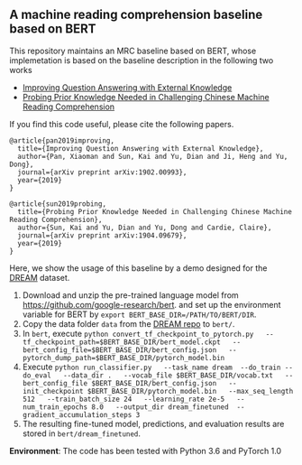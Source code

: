 A machine reading comprehension baseline based on BERT
------------------------------------------------------

This repository maintains an MRC baseline based on BERT, whose implemetation is based on the baseline description in the following two works

* [Improving Question Answering with External Knowledge](https://arxiv.org/abs/1902.00993)
* [Probing Prior Knowledge Needed in Challenging Chinese Machine Reading Comprehension](https://arxiv.org/abs/1904.09679)

If you find this code useful, please cite the following papers.

```
@article{pan2019improving,
  title={Improving Question Answering with External Knowledge},
  author={Pan, Xiaoman and Sun, Kai and Yu, Dian and Ji, Heng and Yu, Dong},
  journal={arXiv preprint arXiv:1902.00993},
  year={2019}
}

@article{sun2019probing,
  title={Probing Prior Knowledge Needed in Challenging Chinese Machine Reading Comprehension},
  author={Sun, Kai and Yu, Dian and Yu, Dong and Cardie, Claire},
  journal={arXiv preprint arXiv:1904.09679},
  year={2019}
}
```

Here, we show the usage of this baseline by a demo designed for the [DREAM](https://dataset.org/dream/) dataset.

  1. Download and unzip the pre-trained language model from https://github.com/google-research/bert. and set up the environment variable for BERT by ```export BERT_BASE_DIR=/PATH/TO/BERT/DIR```.
  2. Copy the data folder ```data``` from the [DREAM repo](https://github.com/nlpdata/dream) to ```bert/```.
  3. In ```bert```, execute ```python convert_tf_checkpoint_to_pytorch.py   --tf_checkpoint_path=$BERT_BASE_DIR/bert_model.ckpt   --bert_config_file=$BERT_BASE_DIR/bert_config.json   --pytorch_dump_path=$BERT_BASE_DIR/pytorch_model.bin```
  4. Execute ```python run_classifier.py   --task_name dream  --do_train --do_eval   --data_dir .   --vocab_file $BERT_BASE_DIR/vocab.txt   --bert_config_file $BERT_BASE_DIR/bert_config.json   --init_checkpoint $BERT_BASE_DIR/pytorch_model.bin   --max_seq_length 512   --train_batch_size 24   --learning_rate 2e-5   --num_train_epochs 8.0   --output_dir dream_finetuned  --gradient_accumulation_steps 3```
  5. The resulting fine-tuned model, predictions, and evaluation results are stored in ```bert/dream_finetuned```.

**Environment**: The code has been tested with Python 3.6 and PyTorch 1.0
